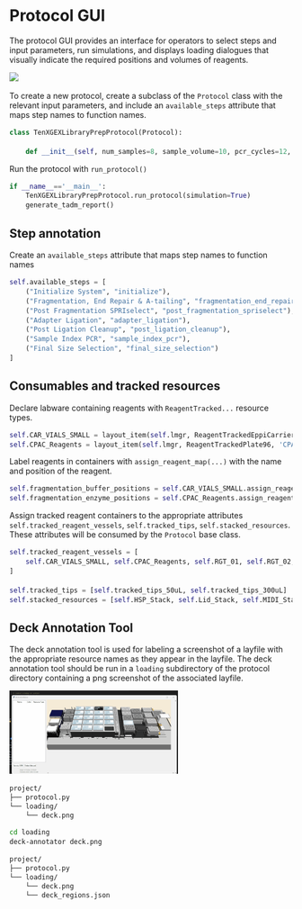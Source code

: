 # Protocol GUI

The protocol GUI provides an interface for operators to select steps and input parameters, run simulations,
and displays loading dialogues that visually indicate the required positions and volumes of reagents.

<img src="assets/protocol_gui.gif" width="300"/>


To create a new protocol, create a subclass of the `Protocol` class with the relevant input parameters,
and include an `available_steps` attribute that maps step names to function names.

```python
class TenXGEXLibraryPrepProtocol(Protocol):
    
    def __init__(self, num_samples=8, sample_volume=10, pcr_cycles=12, simulation=False, device_simulation=False):

```

Run the protocol with `run_protocol()`
```python
if __name__=='__main__':
    TenXGEXLibraryPrepProtocol.run_protocol(simulation=True)
    generate_tadm_report()
```

## Step annotation

Create an `available_steps` attribute that maps step names to function names
```python
self.available_steps = [
    ("Initialize System", "initialize"),
    ("Fragmentation, End Repair & A-tailing", "fragmentation_end_repair_atailing"),
    ("Post Fragmentation SPRIselect", "post_fragmentation_spriselect"),
    ("Adapter Ligation", "adapter_ligation"),
    ("Post Ligation Cleanup", "post_ligation_cleanup"),
    ("Sample Index PCR", "sample_index_pcr"),
    ("Final Size Selection", "final_size_selection")
]
```

## Consumables and tracked resources

Declare labware containing reagents with `ReagentTracked...` resource types.
```python
self.CAR_VIALS_SMALL = layout_item(self.lmgr, ReagentTrackedEppiCarrier32, 'CAR_VIALS_SMALL')
self.CPAC_Reagents = layout_item(self.lmgr, ReagentTrackedPlate96, 'CPAC_HSP_0001')
```

Label reagents in containers with `assign_reagent_map(...)` with the name and position of the reagent.
```python
self.fragmentation_buffer_positions = self.CAR_VIALS_SMALL.assign_reagent_map('FragmentationBuffer', [0])
self.fragmentation_enzyme_positions = self.CPAC_Reagents.assign_reagent_map('FragmentationEnzyme', [0])
```

Assign tracked reagent containers to the appropriate attributes `self.tracked_reagent_vessels`, `self.tracked_tips`, `self.stacked_resources`.
These attributes will be consumed by the `Protocol` base class.
```python
self.tracked_reagent_vessels = [
    self.CAR_VIALS_SMALL, self.CPAC_Reagents, self.RGT_01, self.RGT_02, self.EthanolReservoir
]

self.tracked_tips = [self.tracked_tips_50uL, self.tracked_tips_300uL]
self.stacked_resources = [self.HSP_Stack, self.Lid_Stack, self.MIDI_Stack]
```


## Deck Annotation Tool

The deck annotation tool is used for labeling a screenshot of a layfile with the appropriate
resource names as they appear in the layfile. The deck annotation tool should be run
in a `loading` subdirectory of the protocol directory containing a png screenshot of the
associated layfile.

<img src="assets/deck_annotator.gif" width="300"/>

```text
project/
├── protocol.py
└── loading/
    └── deck.png
```

```bash
cd loading
deck-annotator deck.png
```

```text
project/
├── protocol.py
└── loading/
    └── deck.png
    └── deck_regions.json
```
